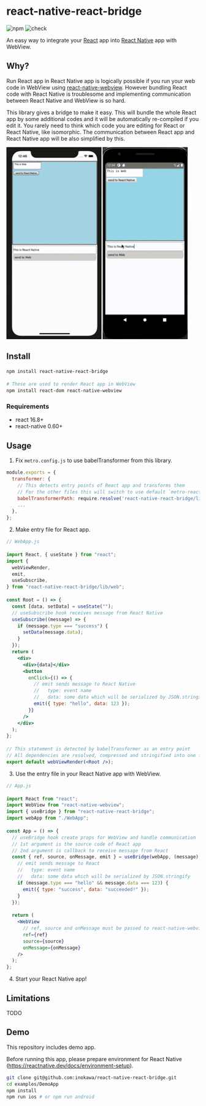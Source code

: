# react-native-react-bridge

![npm](https://img.shields.io/npm/v/react-native-react-bridge) ![check](https://github.com/inokawa/react-native-react-bridge/workflows/check/badge.svg)

An easy way to integrate your [React](https://github.com/facebook/react) app into [React Native](https://github.com/facebook/react-native) app with WebView.

## Why?

Run React app in React Native app is logically possible if you run your web code in WebView using [react-native-webview](https://github.com/react-native-webview/react-native-webview).
However bundling React code with React Native is troublesome and implementing communication between React Native and WebView is so hard.

This library gives a bridge to make it easy.
This will bundle the whole React app by some additional codes and it will be automatically re-compiled if you edit it.
You rarely need to think which code you are editing for React or React Native, like isomorphic.
The communication between React app and React Native app will be also simplified by this.

<img src="./examples/ios.gif" height="500px" /> <img src="./examples/android.gif" height="500px" />

## Install

```sh
npm install react-native-react-bridge

# These are used to render React app in WebView
npm install react-dom react-native-webview
```

### Requirements

- react 16.8+
- react-native 0.60+

## Usage

1. Fix `metro.config.js` to use babelTransformer from this library.

```javascript
module.exports = {
  transformer: {
    // This detects entry points of React app and transforms them
    // For the other files this will switch to use default `metro-react-native-babel-transformer` for transforming
    babelTransformerPath: require.resolve('react-native-react-bridge/lib/plugin'),
    ...
  },
};
```

2. Make entry file for React app.

```jsx
// WebApp.js

import React, { useState } from "react";
import {
  webViewRender,
  emit,
  useSubscribe,
} from "react-native-react-bridge/lib/web";

const Root = () => {
  const [data, setData] = useState("");
  // useSubscribe hook receives message from React Native
  useSubscribe((message) => {
    if (message.type === "success") {
      setData(message.data);
    }
  });
  return (
    <div>
      <div>{data}</div>
      <button
        onClick={() => {
          // emit sends message to React Native
          //   type: event name
          //   data: some data which will be serialized by JSON.stringify
          emit({ type: "hello", data: 123 });
        }}
      />
    </div>
  );
};

// This statement is detected by babelTransformer as an entry point
// All dependencies are resolved, compressed and stringified into one file
export default webViewRender(<Root />);
```

3. Use the entry file in your React Native app with WebView.

```jsx
// App.js

import React from "react";
import WebView from "react-native-webview";
import { useBridge } from "react-native-react-bridge";
import webApp from "./WebApp";

const App = () => {
  // useBridge hook create props for WebView and handle communication
  // 1st argument is the source code of React app
  // 2nd argument is callback to receive message from React
  const { ref, source, onMessage, emit } = useBridge(webApp, (message) => {
    // emit sends message to React
    //   type: event name
    //   data: some data which will be serialized by JSON.stringify
    if (message.type === "hello" && message.data === 123) {
      emit({ type: "success", data: "succeeded!" });
    }
  });

  return (
    <WebView
      // ref, source and onMessage must be passed to react-native-webview
      ref={ref}
      source={source}
      onMessage={onMessage}
    />
  );
};
```

4. Start your React Native app!

## Limitations

TODO

## Demo

This repository includes demo app.

Before running this app, please prepare environment for React Native (https://reactnative.dev/docs/environment-setup).

```sh
git clone git@github.com:inokawa/react-native-react-bridge.git
cd examples/DemoApp
npm install
npm run ios # or npm run android
```
